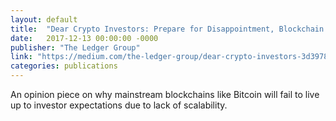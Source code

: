 ```yaml
---
layout: default
title:  "Dear Crypto Investors: Prepare for Disappointment, Blockchain is Not Scalable."
date:   2017-12-13 00:00:00 -0000
publisher: "The Ledger Group"
link: "https://medium.com/the-ledger-group/dear-crypto-investors-3d3978c98706?lipi=urn%3Ali%3Apage%3Ad_flagship3_profile_view_base%3B9U5XZvFLSIiPje%2FykIgcrw%3D%3D"
categories: publications
---
```

An opinion piece on why mainstream blockchains like Bitcoin will fail to live up to investor expectations due to lack of scalability.

